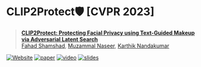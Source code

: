 # CLIP2Protect:shield: [CVPR 2023]

> [**CLIP2Protect: Protecting Facial Privacy using Text-Guided Makeup via Adversarial Latent Search**]([https://openaccess.thecvf.com/content/CVPR2023/papers/Shamshad_CLIP2Protect_Protecting_Facial_Privacy_Using_Text-Guided_Makeup_via_Adversarial_Latent_CVPR_2023_paper.pdf])<br>
> [Fahad Shamshad](https://scholar.google.com.pk/citations?user=d7QL4wkAAAAJ&hl=en), [Muzammal Naseer](https://scholar.google.ch/citations?user=tM9xKA8AAAAJ&hl=en), [Karthik Nandakumar](https://scholar.google.ch/citations?hl=en&user=2qx0RnEAAAAJ)


[![Website](https://img.shields.io/badge/Project-Website-87CEEB)](https://muzairkhattak.github.io/multimodal-prompt-learning/)
[![paper](https://img.shields.io/badge/arXiv-Paper-<COLOR>.svg)](https://arxiv.org/abs/2210.03117)
[![video](https://img.shields.io/badge/Video-Presentation-F9D371)](https://youtu.be/fmULeaqAzfg)
[![slides](https://img.shields.io/badge/Presentation-Slides-B762C1)](https://drive.google.com/file/d/1GYei-3wjf4OgBVKi9tAzeif606sHBlIA/view?usp=share_link)

